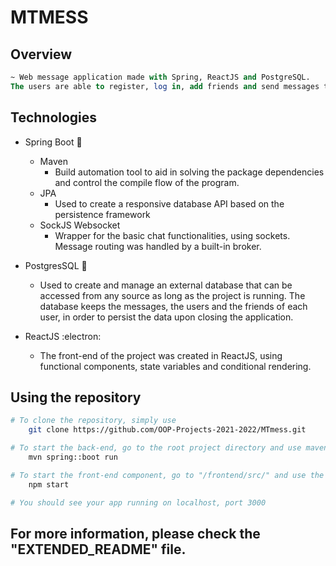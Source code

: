 # MTMESS 
## Overview
~~~sql
~ Web message application made with Spring, ReactJS and PostgreSQL.
The users are able to register, log in, add friends and send messages trough websockets. 
~~~

## Technologies

- Spring Boot :leaves:
    - Maven
      - Build automation tool to aid in solving the package dependencies and control the compile flow of the program.
    - JPA
      - Used to create a responsive database API based on the persistence framework
    - SockJS Websocket
      - Wrapper for the basic chat functionalities, using sockets. Message routing was handled by a built-in broker. 
- PostgresSQL :elephant:
  - Used to create and manage an external database that can be accessed from any source as long as the project is running. The database keeps the messages, the users and the friends of each user, in order to persist the data upon closing the application.
  
- ReactJS :electron:
  - The front-end of the project was created in ReactJS, using functional components, state variables and conditional rendering. 


## Using the repository

~~~bash
# To clone the repository, simply use
    git clone https://github.com/OOP-Projects-2021-2022/MTmess.git

# To start the back-end, go to the root project directory and use maven
    mvn spring::boot run

# To start the front-end component, go to "/frontend/src/" and use the NodeJs packet manager
    npm start

# You should see your app running on localhost, port 3000
~~~


## For more information, please check the "EXTENDED_README" file.
